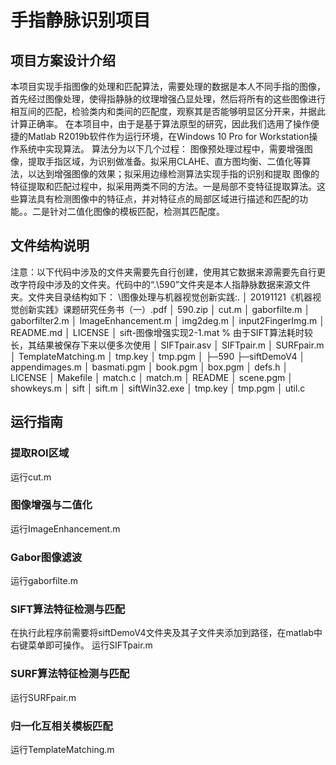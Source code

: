 
# 手指静脉识别项目
## 项目方案设计介绍
本项目实现手指图像的处理和匹配算法，需要处理的数据是本人不同手指的图像，首先经过图像处理，使得指静脉的纹理增强凸显处理，然后将所有的这些图像进行相互间的匹配，检验类内和类间的匹配度，观察其是否能够明显区分开来，并据此计算正确率。
在本项目中，由于是基于算法原型的研究，因此我们选用了操作便捷的Matlab R2019b软件作为运行环境，在Windows 10 Pro for Workstation操作系统中实现算法。
算法分为以下几个过程：
图像预处理过程中，需要增强图像，提取手指区域，为识别做准备。拟采用CLAHE、直方图均衡、二值化等算法，以达到增强图像的效果；拟采用边缘检测算法实现手指的识别和提取
图像的特征提取和匹配过程中，拟采用两类不同的方法。一是局部不变特征提取算法。这些算法具有检测图像中的特征点，并对特征点的局部区域进行描述和匹配的功能。。二是针对二值化图像的模板匹配，检测其匹配度。


## 文件结构说明
注意：以下代码中涉及的文件夹需要先自行创建，使用其它数据来源需要先自行更改字符段中涉及的文件夹。代码中的“.\590”文件夹是本人指静脉数据来源文件夹。文件夹目录结构如下：
\图像处理与机器视觉创新实践:.
│  20191121《机器视觉创新实践》课题研究任务书（一）.pdf
│  590.zip
│  cut.m
│  gaborfilte.m
│  gaborfilter2.m
│  ImageEnhancement.m
│  img2deg.m
│  input2FingerImg.m
│  README.md
│  LICENSE
│  sift-图像增强实现2-1.mat   % 由于SIFT算法耗时较长，其结果被保存下来以便多次使用
│  SIFTpair.asv
│  SIFTpair.m
│  SURFpair.m
│  TemplateMatching.m
│  tmp.key
│  tmp.pgm
│
├─590
├─siftDemoV4
│      appendimages.m
│      basmati.pgm
│      book.pgm
│      box.pgm
│      defs.h
│      LICENSE
│      Makefile
│      match.c
│      match.m
│      README
│      scene.pgm
│      showkeys.m
│      sift
│      sift.m
│      siftWin32.exe
│      tmp.key
│      tmp.pgm
│      util.c

## 运行指南
### 提取ROI区域
运行cut.m
### 图像增强与二值化
运行ImageEnhancement.m
### Gabor图像滤波
运行gaborfilte.m
### SIFT算法特征检测与匹配
在执行此程序前需要将siftDemoV4文件夹及其子文件夹添加到路径，在matlab中右键菜单即可操作。
运行SIFTpair.m
### SURF算法特征检测与匹配
运行SURFpair.m
### 归一化互相关模板匹配
运行TemplateMatching.m
